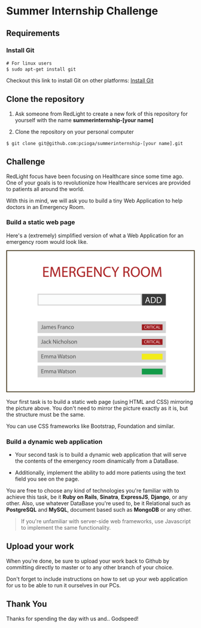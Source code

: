 Summer Internship Challenge
===========================

Requirements
------------


### Install Git
```
# For linux users
$ sudo apt-get install git
```
Checkout this link to install Git on other platforms: [Install Git](https://git-scm.com/book/en/v1/Getting-Started-Installing-Git)


Clone the repository
--------------------

1. Ask someone from RedLight to create a new fork of this repository for yourself with the name **summerinternship-[your name]**

2. Clone the repository on your personal computer
```
$ git clone git@github.com:pcioga/summerinternship-[your name].git
```


Challenge
---------

RedLight focus have been focusing on Healthcare since some time ago.
One of your goals is to revolutionize how Healthcare services are provided to patients all around the world.

With this in mind, we will ask you to build a tiny Web Application to help doctors in an Emergency Room.

### Build a static web page

Here's a (extremely) simplified version of what a Web Application for an emergency room would look like.

![Emergency Room](readme/emergency_room.png)

Your first task is to build a static web page (using HTML and CSS) mirroring the picture above. You don't need to mirror the picture exactly as it is, but the structure must be the same.

You can use CSS frameworks like Bootstrap, Foundation and similar.


### Build a dynamic web application

- Your second task is to build a dynamic web application that will serve the contents of the emergency room dinamically from a DataBase.

- Additionally, implement the ability to add more patients using the text field you see on the page.

You are free to choose any kind of technologies you're familiar with to achieve this task, be it **Ruby on Rails**, **Sinatra**, **ExpressJS**, **Django**, or any other.
Also, use whatever DataBase you're used to, be it Relational such as **PostgreSQL** and **MySQL**, document based such as **MongoDB** or any other.

> If you're unfamiliar with server-side web frameworks, use Javascript to implement the same functionality.

Upload your work
----------------

When you're done, be sure to upload your work back to Github by committing directly to master or to any other branch of your choice.

Don't forget to include instructions on how to set up your web application for us to be able to run it ourselves in our PCs.


Thank You
----------------

Thanks for spending the day with us and.. Godspeed!
